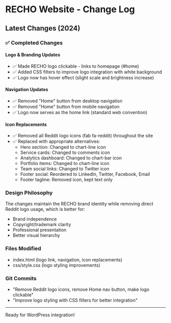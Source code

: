 # RECHO Website - Change Log

## Latest Changes (2024)

### ✅ Completed Changes

#### Logo & Branding Updates
- ✅ Made RECHO logo clickable - links to homepage (#home)
- ✅ Added CSS filters to improve logo integration with white background
- ✅ Logo now has hover effect (slight scale and brightness increase)

#### Navigation Updates
- ✅ Removed "Home" button from desktop navigation
- ✅ Removed "Home" button from mobile navigation
- ✅ Logo now serves as the home link (standard web convention)

#### Icon Replacements
- ✅ Removed all Reddit logo icons (fab fa-reddit) throughout the site
- ✅ Replaced with appropriate alternatives:
  - Hero section: Changed to chart-line icon
  - Service cards: Changed to comments icon
  - Analytics dashboard: Changed to chart-bar icon
  - Portfolio items: Changed to chart-line icon
  - Team social links: Changed to Twitter icon
  - Footer social: Reordered to LinkedIn, Twitter, Facebook, Email
  - Footer tagline: Removed icon, kept text only

### Design Philosophy
The changes maintain the RECHO brand identity while removing direct Reddit logo usage, which is better for:
- Brand independence
- Copyright/trademark clarity
- Professional presentation
- Better visual hierarchy

### Files Modified
- index.html (logo link, navigation, icon replacements)
- css/style.css (logo styling improvements)

### Git Commits
- "Remove Reddit logo icons, remove Home nav button, make logo clickable"
- "Improve logo styling with CSS filters for better integration"

---

Ready for WordPress integration!
